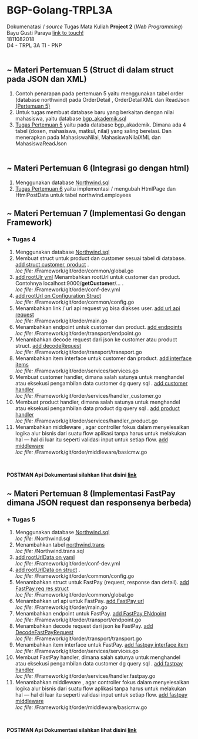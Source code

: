 # BGP-Golang-TRPL3A 

Dokumenatasi / *source* Tugas Mata Kuliah **Project 2** (*Web Programming*)\
Bayu Gusti Paraya [link to touch!](http://itsbabay.xyz/)\
1811082018\
D4 - TRPL 3A
TI - PNP
<br><br>

## ~ Materi Pertemuan 5  (Struct di dalam struct pada JSON dan XML)
1. Contoh penarapan pada pertemuan 5 yaitu menggunakan tabel order (database northwind) pada OrderDetail , OrderDetailXML dan ReadJson [(Pertemuan 5)](https://github.com/bayugustiparaya/BGP-Golang-TRPL3A/commit/4e733374b8703b9cc9ae030853c24b4a4021588c)
2. Untuk tugas membuat database baru yang berkaitan dengan nilai mahasiswa, yaitu database [bgp_akademik.sql](https://github.com/bayugustiparaya/BGP-Golang-TRPL3A/commit/88190654e62a27e54de25fbb40cc562cf9a5c851)
3. [Tugas Pertemuan 5](https://github.com/bayugustiparaya/BGP-Golang-TRPL3A/commit/b38588cf24472da5e691016260bdd24458ed8a82) yaitu pada database bgp_akademik. Dimana ada 4 tabel (dosen, mahasiswa, matkul, nilai) yang saling berelasi. Dan menerapkan pada MahasiswaNilai, MahasiswaNilaiXML dan MahasiswaReadJson
<br><br>

## ~ Materi Pertemuan 6  (Integrasi go dengan html)
1. Menggunakan database [Northwind.sql](https://github.com/bayugustiparaya/BGP-Golang-TRPL3A/commit/88190654e62a27e54de25fbb40cc562cf9a5c851)
2. [Tugas Pertemuan 6](https://github.com/bayugustiparaya/BGP-Golang-TRPL3A/commit/07c33a79d821f728f08fff4e8c8666093ff6077b) yaitu implementasi / mengubah HtmlPage dan HtmlPostData untuk tabel northwind.employees 

## ~ Materi Pertemuan 7  (Implementasi Go dengan Framework)
### + Tugas 4
1. Menggunakan database [Northwind.sql](https://github.com/bayugustiparaya/BGP-Golang-TRPL3A/commit/88190654e62a27e54de25fbb40cc562cf9a5c851)
2. Membuat struct untuk product dan customer sesuai tabel di database. [add struct customer, product](https://github.com/bayugustiparaya/BGP-Golang-TRPL3A/commit/7a2eab3f256de187879f8251c88904b750958ece) . <br>_loc file:_ /Framework/git/order/common/global.go
3. [add rootUlr yml](Framework/git/order/common/global.go) Menambahkan rootUrl untuk customer dan product. Contohnya localhost:9000/__getCustomer__/... . <br>_loc file:_ /Framework/git/order/conf-dev.yml
4. [add rootUrl on Configuration Struct](https://github.com/bayugustiparaya/BGP-Golang-TRPL3A/commit/e766359d4969e878d463f6e3b8593f4c5555dedf) <br>_loc file:_ /Framework/git/order/common/config.go
5. Menambahkan link / url api request yg bisa diakses user. [add url api request](https://github.com/bayugustiparaya/BGP-Golang-TRPL3A/commit/da7899897d834fb2a7d1fc8af17d2586ba9a01f7) <br>_loc file:_ /Framework/git/order/main.go
6. Menambahkan endpoint untuk customer dan product. [add endpoints](https://github.com/bayugustiparaya/BGP-Golang-TRPL3A/commit/5ea0d4dc40b8c9e58225de59cb4090c4b54ae7b6) <br>_loc file:_ /Framework/git/order/transport/endpoint.go
7. Menambahkan decode request dari json ke customer atau product struct. [add decodeRequest](https://github.com/bayugustiparaya/BGP-Golang-TRPL3A/commit/d5d3d3bac0c007398b1c5fc6a51afd8a811e4f19) <br>_loc file:_ /Framework/git/order/transport/transport.go
8. Menambahkan item interface untuk customer dan product. [add interface items](https://github.com/bayugustiparaya/BGP-Golang-TRPL3A/commit/6137c9e3f6b712a08d5c287f3c6b9d0ec1bd2f2c) <br>_loc file:_ /Framework/git/order/services/services.go
9. Membuat customer handler, dimana salah satunya untuk menghandel atau eksekusi pengambilan data customer dg query sql . [add customer handler](https://github.com/bayugustiparaya/BGP-Golang-TRPL3A/commit/c8247cbb4485bf1024ac67be78fe32464317adcb) <br>_loc file:_ /Framework/git/order/services/handler_customer.go
10. Membuat product handler, dimana salah satunya untuk menghandel atau eksekusi pengambilan data product dg query sql . [add product handler](https://github.com/bayugustiparaya/BGP-Golang-TRPL3A/commit/a681c8243d2698c2f46250cbb5345512997553a0) <br>_loc file:_ /Framework/git/order/services/handler_product.go
11. Menambahkan middleware , agar controller fokus dalam menyelesaikan logika alur bisnis dari suatu flow aplikasi tanpa harus untuk melakukan hal — hal di luar itu seperti validasi input untuk setiap flow. [add middleware ](https://github.com/bayugustiparaya/BGP-Golang-TRPL3A/commit/7eef7f7fc35ad5040aa5300363fd1b8d77a9aa76) <br>_loc file:_ /Framework/git/order/middleware/basicmw.go
<br>

__POSTMAN Api Dokumentasi silahkan lihat disini [link](https://documenter.getpostman.com/view/7157328/TVYF8Jsh/)__
<br>
## ~ Materi Pertemuan 8  (Implementasi FastPay dimana JSON request dan responsenya berbeda)
### + Tugas 5
1. Menggunakan database [Northwind.sql](https://github.com/bayugustiparaya/BGP-Golang-TRPL3A/commit/88190654e62a27e54de25fbb40cc562cf9a5c851) <br>_loc file:_ /Northwind.sql
2. Menambahkan tabel [northwind.trans](https://github.com/bayugustiparaya/BGP-Golang-TRPL3A/commit/98ecf6351801e2f216ff91f5bd651d1c32d31605) <br>_loc file:_ /Northwind.trans.sql
3. [add rootUrlData on yaml](https://github.com/bayugustiparaya/BGP-Golang-TRPL3A/commit/69cc1708379fc58d5d1f90ac873c548c936bf63e) <br>_loc file:_ /Framework/git/order/conf-dev.yml
4. [add rootUrlData on struct](https://github.com/bayugustiparaya/BGP-Golang-TRPL3A/commit/e21c3d4496db039020956d2d2c68975688d7f8fe) . <br>_loc file:_ /Framework/git/order/common/config.go
5. Menambahkan struct untuk FastPay (request, response dan detail). [add FastPay req res struct](https://github.com/bayugustiparaya/BGP-Golang-TRPL3A/commit/607b3d8071f8e2aab1d2a01f9e5c0d09385fd412) <br>_loc file:_ /Framework/git/order/common/global.go
6. Menambahkan url api untuk FastPay. [add FastPay url](https://github.com/bayugustiparaya/BGP-Golang-TRPL3A/commit/0d5ecf73ab4cffdc809695a7f8486bfca7fe1fba) <br>_loc file:_ /Framework/git/order/main.go
7. Menambahkan endpoint untuk FastPay. [add FastPay ENdpoint](https://github.com/bayugustiparaya/BGP-Golang-TRPL3A/commit/e8b49bda83d7dee893e9610835f385e7e4bb4149) <br>_loc file:_ /Framework/git/order/transport/endpoint.go
8. Menambahkan decode request dari json ke FastPay. [add DecodeFastPayRequest](https://github.com/bayugustiparaya/BGP-Golang-TRPL3A/commit/4835f16010e4d8937d8579cb2ba2ee4ef382eb62) <br>_loc file:_ /Framework/git/order/transport/transport.go
9. Menambahkan item interface untuk FastPay. [add fastpay interface item](https://github.com/bayugustiparaya/BGP-Golang-TRPL3A/commit/0f03623934a1630c6c25bbfdbc91dcb3c17756a6) <br>_loc file:_ /Framework/git/order/services/services.go
10. Membuat FastPay handler, dimana salah satunya untuk menghandel atau eksekusi pengambilan data customer dg query sql . [add fastpay handler](https://github.com/bayugustiparaya/BGP-Golang-TRPL3A/commit/ee49cd58a3dccd377dc80b148ba002fa421bffe4) <br>_loc file:_ /Framework/git/order/services/handler.fastpay.go
11. Menambahkan middleware , agar controller fokus dalam menyelesaikan logika alur bisnis dari suatu flow aplikasi tanpa harus untuk melakukan hal — hal di luar itu seperti validasi input untuk setiap flow. [add fastpay middleware](https://github.com/bayugustiparaya/BGP-Golang-TRPL3A/commit/e3be241522566ce129c8d35ce1927f5c142d426a) <br>_loc file:_ /Framework/git/order/middleware/basicmw.go
<br>

__POSTMAN Api Dokumentasi silahkan lihat disini [link](https://documenter.getpostman.com/view/7157328/TVYF8Jsh/#d913b084-1cd1-42f7-9145-df8435dce105)__
<br>